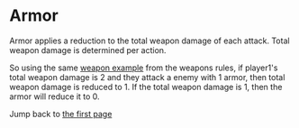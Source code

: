 # Armor
Armor applies a reduction to the total weapon damage of each attack. Total weapon damage is determined per action. 

So using the same [weapon example](weapons.md#weapon-attack-formula) from the weapons rules, if player1's total weapon damage is 2 and they attack a enemy with 1 armor, then total weapon damage is reduced to 1. If the total weapon damage is 1, then the armor will reduce it to 0.

Jump back to [the first page](../../README.md)